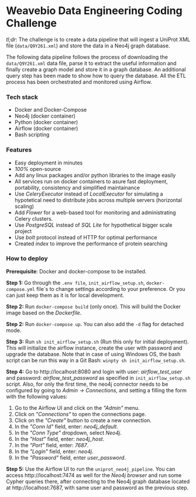 # Weavebio Data Engineering Coding Challenge

_tl;dr_: The challenge is to create a data pipeline that will ingest a UniProt XML file (`data/Q9Y261.xml`) and store the data in a Neo4j graph database.

The following data pipeline follows the process of downloading the `data/Q9Y261.xml` data file, parse it to extract the useful information and finally create a graph model and store it in a graph database. An additional query step has been made to show how to query the database. 
All the ETL process has been orchestrated and monitored using Airflow.

### Tech stack

- Docker and Docker-Compose
- Neo4j (docker container)
- Python (docker container)
- Airflow (docker container)
- Bash scripting

### Features

- Easy deployment in minutes
- _100%_ open-source
- Add any linux packages and/or python libraries to the image easily
- All services run on docker containers to asure fast deployment, portability, consistency and simplified maintainance
- Use _CeleryExecutor_ instead of _LocalExecutor_ for simulating a hypotetical need to distribute jobs across multiple servers (horizontal scaling)
- Add _Flower_ for a web-based tool for monitoring and administrating Celery clusters.
- Use _PostgreSQL_ instead of _SQL Lite_ for hypothetical bigger scale project
- Use _bolt_ protocol instead of HTTP for optimal performance
- Created _index_ to improve the performance of protein searching

### How to deploy

**Prerequisite**: Docker and docker-compose to be installed. 

**Step 1:** Go through the `.env file`, `init_airflow_setup.sh`, `docker-compose.yml` file`s to change settings according to your preference. Or you can just keep them as it is for local development.

**Step 2:** Run `docker-compose build` (only once). This will build the Docker image based on the _Dockerfile_.

**Step 2:** Run `docker-compose up`. You can also add the `-d` flag for detached mode.

**Step 3:** Run `sh init_airflow_setup.sh` (Run this only for initial deployment). This will initialize the airflow instance, create the user with password and upgrade the database. 
Note that in case of using Windows OS, the bash script can be run this way in a Git Bash: `winpty sh init_airflow_setup.sh`.

**Step 4:** Go to http://localhost:8080 and login with user: _airflow_test_user_ and password: _airflow_test_password_ as specified in `init_airflow_setup.sh` script. 
Also, for only the first time, the neo4j connector needs to be configured by going to _Admin -> Connections_, and setting a filling the form with the following values:
1. Go to the Airflow UI and click on the *"Admin"* menu.
2. Click on _"Connections"_ to open the connections page.
3. Click on the _"Create"_ button to create a new connection.
4. In the _"Conn Id"_ field, enter: *neo4j_default*.
5. In the _"Conn Type"_ dropdown, select *Neo4j*.
6. In the _"Host"_ field, enter: *neo4j_host*.
7. In the _"Port"_ field, enter: *7687*.
8. In the _"Login"_ field, enter: *neo4j*.
9. In the _"Password"_ field, enter *user_password*.

**Step 5:** Use the Airflow UI to run the `uniprot_neo4j_pipeline`. You can access http://localhost:7474 as well for the _Neo4j browser_ and run some Cypher queries there, after connecting to the Neo4j graph database located at http://localhost:7687, with same user and password as the previous step.


